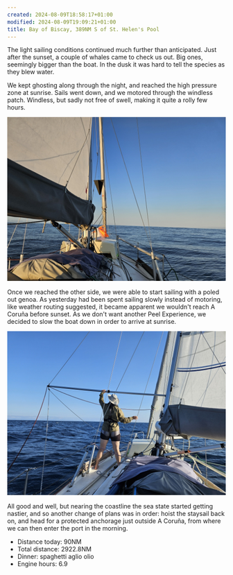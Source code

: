 ```yaml
---
created: 2024-08-09T18:58:17+01:00
modified: 2024-08-09T19:09:21+01:00
title: Bay of Biscay, 389NM S of St. Helen's Pool
---
```


The light sailing conditions continued much further than anticipated. Just after the sunset, a couple of whales came to check us out. Big ones, seemingly bigger than the boat. In the dusk it was hard to tell the species as they blew water.

We kept ghosting along through the night, and reached the high pressure zone at sunrise. Sails went down, and we motored through the windless patch. Windless, but sadly not free of swell, making it quite a rolly few hours.

![Image](../2024/d784be8557b787251492fce578d346ce.jpg) 

Once we reached the other side, we were able to start sailing with a poled out genoa. As yesterday had been spent sailing slowly instead of motoring, like weather routing suggested, it became apparent we wouldn't reach A Coruña before sunset. As we don't want another Peel Experience, we decided to slow the boat down in order to arrive at sunrise.

![Image](../2024/2caea0b6502c239a43a1332dda5cded8.jpg) 

All good and well, but nearing the coastline the sea state started getting nastier, and so another change of plans was in order: hoist the staysail back on, and head for a protected anchorage just outside A Coruña, from where we can then enter the port in the morning.

* Distance today: 90NM
* Total distance: 2922.8NM
* Dinner: spaghetti aglio olio
* Engine hours: 6.9
